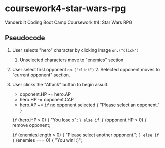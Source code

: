 # coursework4-star-wars-rpg
Vanderbilt Coding Boot Camp Coursework #4: Star Wars RPG

## Pseudocode  
1. User selects "hero" character by clicking image `on.("click")`
    1. Unselected characters move to "enemies" section
2. User select first opponent `on.("click")`
    2. Selected opponent moves to "current opponent" section.
3. User clicks the "Attack" button to begin assult.
    * opponent.HP -= hero.AP
    * hero.HP -= opponent.CAP
    * hero.AP +=
    `if` no opponent selected `{`
        "Please select an opponent."
    `}`

    `if` (hero.HP < 0) `{`
        "You lose :(";
    `} else if {` (opponent.HP < 0) `{`
        remove opponent;

    `if` (enemies.length > 0) `{`
        "Please select another opponent.";
    `} else if {` (enemies === 0) `{`
        "You win! :)";